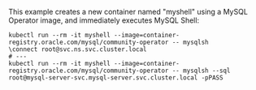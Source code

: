 This example creates a new container named "myshell" using a MySQL Operator image, and immediately executes MySQL Shell:
```
kubectl run --rm -it myshell --image=container-registry.oracle.com/mysql/community-operator -- mysqlsh
\connect root@svc.ns.svc.cluster.local
# ---
kubectl run --rm -it myshell --image=container-registry.oracle.com/mysql/community-operator -- mysqlsh --sql root@mysql-server-svc.mysql-server.svc.cluster.local -pPASS
```
